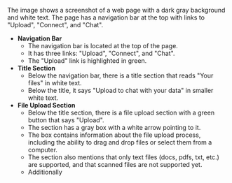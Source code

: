 The image shows a screenshot of a web page with a dark gray background and white text. The page has a navigation bar at the top with links to "Upload", "Connect", and "Chat". 

*   **Navigation Bar**
    *   The navigation bar is located at the top of the page.
    *   It has three links: "Upload", "Connect", and "Chat".
    *   The "Upload" link is highlighted in green.
*   **Title Section**
    *   Below the navigation bar, there is a title section that reads "Your files" in white text.
    *   Below the title, it says "Upload to chat with your data" in smaller white text.
*   **File Upload Section**
    *   Below the title section, there is a file upload section with a green button that says "Upload".
    *   The section has a gray box with a white arrow pointing to it.
    *   The box contains information about the file upload process, including the ability to drag and drop files or select them from a computer.
    *   The section also mentions that only text files (docs, pdfs, txt, etc.) are supported, and that scanned files are not supported yet.
    *   Additionally